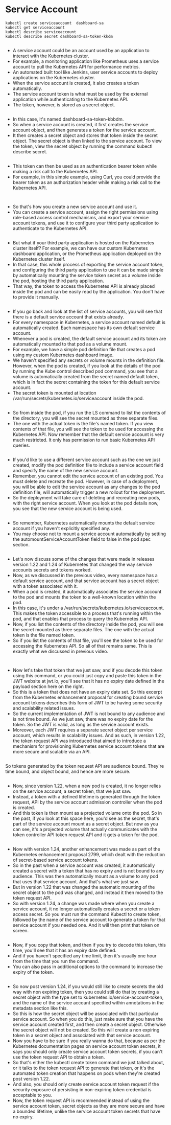 # Service Account

```
kubectl create serviceaccount  dashboard-sa
kubectl get serviceaccount
kubectl describe serviceaccount
kubectl describe secret dashboard-sa-token-kkdm
```

<figure><img src="../.gitbook/assets/image (11) (1) (1) (1) (1) (1) (1) (1).png" alt=""><figcaption></figcaption></figure>

* A service account could be an account used by an application to interact with the Kubernetes cluster.&#x20;
* For example, a monitoring application like Prometheus uses a service account to pull the Kubernetes API for performance metrics.&#x20;
* An automated built tool like Jenkins, user service accounts to deploy applications on the Kubernetes cluster.
* When the service account is created, it also creates a token automatically.&#x20;
* The service account token is what must be used by the external application while authenticating to the Kubernetes API.
* The token, however, is stored as a secret object.

<figure><img src="../.gitbook/assets/image (12) (1) (1) (1) (1) (1) (1) (1).png" alt=""><figcaption></figcaption></figure>

* In this case, it's named dashboard-sa-token-kbbdm.&#x20;
* So when a service account is created, it first creates the service account object, and then generates a token for the service account.&#x20;
* It then creates a secret object and stores that token inside the secret object. The secret object is then linked to the service account. To view the token, view the secret object by running the command kubectl describe secret.

<figure><img src="../.gitbook/assets/image (13) (1) (1) (1) (1) (1) (1) (1).png" alt=""><figcaption></figcaption></figure>

* This token can then be used as an authentication bearer token while making a risk call to the Kubernetes API.
* &#x20;For example, in this simple example, using Curl, you could provide the bearer token as an authorization header while making a risk call to the Kubernetes API.&#x20;

<figure><img src="../.gitbook/assets/image (14) (1) (1) (1) (1) (1) (1).png" alt=""><figcaption></figcaption></figure>

<figure><img src="../.gitbook/assets/image (15) (1) (1) (1) (1) (1) (1).png" alt=""><figcaption></figcaption></figure>

* So that's how you create a new service account and use it.&#x20;
* You can create a service account, assign the right permissions using role-based access control mechanisms, and export your service account tokens, and use it to configure your third party application to authenticate to the Kubernetes API.

<figure><img src="../.gitbook/assets/image (16) (1) (1) (1) (1) (1) (1).png" alt=""><figcaption></figcaption></figure>

* But what if your third party application is hosted on the Kubernetes cluster itself? For example, we can have our custom Kubernetes dashboard application, or the Prometheus application deployed on the Kubernetes cluster itself.&#x20;
* In that case, this whole process of exporting the service account token, and configuring the third party application to use it can be made simple by automatically mounting the service token secret as a volume inside the pod, hosting the third party application.&#x20;
* That way, the token to access the Kubernetes API is already placed inside the pod and can be easily read by the application. You don't have to provide it manually.

<figure><img src="../.gitbook/assets/image (17) (1) (1) (1) (1) (1).png" alt=""><figcaption></figcaption></figure>

* If you go back and look at the list of service accounts, you will see that there is a default service account that exists already.
* &#x20;For every namespace in Kubernetes, a service account named default is automatically created. Each namespace has its own default service account.&#x20;
* Whenever a pod is created, the default service account and its token are automatically mounted to that pod as a volume mount.&#x20;
* For example, we have a simple pod definition file that creates a pod using my custom Kubernetes dashboard image.&#x20;
* We haven't specified any secrets or volume mounts in the definition file. However, when the pod is created, if you look at the details of the pod by running the Kube control described pod command, you see that a volume is automatically created from the secret named default token, which is in fact the secret containing the token for this default service account.&#x20;
* The secret token is mounted at location /var/run/secrets/kubernetes.io/serviceaccount inside the pod.

<figure><img src="../.gitbook/assets/image (18) (1) (1) (1) (1) (1).png" alt=""><figcaption></figcaption></figure>

* So from inside the pod, if you run the LS command to list the contents of the directory, you will see the secret mounted as three separate files.&#x20;
* The one with the actual token is the file's named token. If you view contents of that file, you will see the token to be used for accessing the Kubernetes API. Now remember that the default service account is very much restricted. It only has permission to run basic Kubernetes API queries.

<figure><img src="../.gitbook/assets/image (19) (1) (1) (1) (1).png" alt=""><figcaption></figcaption></figure>

* If you'd like to use a different service account such as the one we just created, modify the pod definition file to include a service account field and specify the name of the new service account.
* &#x20;Remember, you cannot edit the service account of an existing pod. You must delete and recreate the pod. However, in case of a deployment, you will be able to edit the service account as any changes to the pod definition file, will automatically trigger a new rollout for the deployment.&#x20;
* So the deployment will take care of deleting and recreating new pods, with the right service account. When you look at the pod details now, you see that the new service account is being used.

<figure><img src="../.gitbook/assets/image (20) (1) (1) (1).png" alt=""><figcaption></figcaption></figure>

* So remember, Kubernetes automatically mounts the default service account if you haven't explicitly specified any.&#x20;
* You may choose not to mount a service account automatically by setting the automountServiceAccountToken field to false in the pod spec section.

<figure><img src="../.gitbook/assets/image (21) (1) (1) (1).png" alt=""><figcaption></figcaption></figure>

* Let's now discuss some of the changes that were made in releases version 1.22 and 1.24 of Kubernetes that changed the way service accounts secrets and tokens worked.&#x20;
* Now, as we discussed in the previous video, every namespace has a default service account, and that service account has a secret object with a token associated with it.&#x20;
* When a pod is created, it automatically associates the service account to the pod and mounts the token to a well-known location within the pod.&#x20;
* In this case, it's under a /var/run/secrets/kubernetes.io/serviceaccount. This makes the token accessible to a process that's running within the pod, and that enables that process to query the Kubernetes API.
* Now, if you list the contents of the directory inside the pod, you will see the secret mounted as three separate files. The one with the actual token is the file named token.&#x20;
* So if you list the contents of that file, you'll see the token to be used for accessing the Kubernetes API. So all of that remains same. This is exactly what we discussed in previous video.

<figure><img src="../.gitbook/assets/image (22) (1) (1).png" alt=""><figcaption></figcaption></figure>

<figure><img src="../.gitbook/assets/image (23) (1) (1).png" alt=""><figcaption></figcaption></figure>

* Now let's take that token that we just saw, and if you decode this token using this command, or you could just copy and paste this token in the JWT website at jwt.io, you'll see that it has no expiry date defined in the payload section here on the right.&#x20;
* So this is a token that does not have an expiry date set. So this excerpt from the Kubernetes enhancement proposal for creating bound service account tokens describes this form of JWT to be having some security and scalability related issues.&#x20;
* So the current implementation of JWT is not bound to any audience and is not time bound. As we just saw, there was no expiry date for the token. So the JWT is valid, as long as the service account exists.&#x20;
* Moreover, each JWT requires a separate secret object per service account, which results in scalability issues. And as such, in version 1.22, the token request API was introduced that aimed to introduce a mechanism for provisioning Kubernetes service account tokens that are more secure and scalable via an API.

<figure><img src="../.gitbook/assets/image (24) (1) (1).png" alt=""><figcaption></figcaption></figure>

So tokens generated by the token request API are audience bound. They're time bound, and object bound, and hence are more secure.

<figure><img src="../.gitbook/assets/image (25) (1) (1).png" alt=""><figcaption></figcaption></figure>

* Now, since version 1.22, when a new pod is created, it no longer relies on the service account, a secret token, that we just saw.&#x20;
* Instead, a token with a defined lifetime is generated through the token request, API by the service account admission controller when the pod is created.
* &#x20;And this token is then mount as a projected volume onto the pod. So in the past, if you look at this space here, you'd see as the secret, that's part of the service account mount as a secret object. But now as you can see, it's a projected volume that actually communicates with the token controller API token request API and it gets a token for the pod.

<figure><img src="../.gitbook/assets/image (26) (1) (1).png" alt=""><figcaption></figcaption></figure>

* Now with version 1.24, another enhancement was made as part of the Kubernetes enhancement proposal 2799, which dealt with the reduction of secret-based service account tokens.
* &#x20;So in the past when a service account was created, it automatically created a secret with a token that has no expiry and is not bound to any audience. This was then automatically mount as a volume to any pod that uses that service account. And that's what we just saw.&#x20;
* But in version 1.22 that was changed the automatic mounting of the secret object to the pod was changed, and instead it then moved to the token request API.&#x20;
* So with version 1.24, a change was made where when you create a service account, it no longer automatically creates a secret or a token access secret. So you must run the command Kubectl to create token, followed by the name of the service account to generate a token for that service account if you needed one. And it will then print that token on screen.

<figure><img src="../.gitbook/assets/image (27) (1) (1).png" alt=""><figcaption></figcaption></figure>

* Now, if you copy that token, and then if you try to decode this token, this time, you'll see that it has an expiry date defined.&#x20;
* And if you haven't specified any time limit, then it's usually one hour from the time that you run the command.&#x20;
* You can also pass in additional options to the command to increase the expiry of the token.

<figure><img src="../.gitbook/assets/image (28) (1) (1).png" alt=""><figcaption></figcaption></figure>

* So now post version 1.24, if you would still like to create secrets the old way with non expiring token, then you could still do that by creating a secret object with the type set to kubernetes.io/service-account-token, and the name of the service account specified within annotations in the metadata section like this.&#x20;
* So this is how the secret object will be associated with that particular service account. So when you do this, just make sure that you have the service account created first, and then create a secret object. Otherwise the secret object will not be created. So this will create a non expiring token in a secret object and associated with that service account.
* Now you have to be sure if you really wanna do that, because as per the Kubernetes documentation pages on service account token secrets, it says you should only create service account token secrets, if you can't use the token request API to obtain a token.
* &#x20;So that's either the kubectl create token command we just talked about, or it talks to the token request API to generate that token, or it's the automated token creation that happens on pods when they're created post version 1.22.&#x20;
* And also, you should only create service account token request if the security exposure of persisting in non-expiring token credential is acceptable to you.&#x20;
* Now, the token request API is recommended instead of using the service account token, secret objects as they are more secure and have a bounded lifetime, unlike the service account token secrets that have no expiry.
